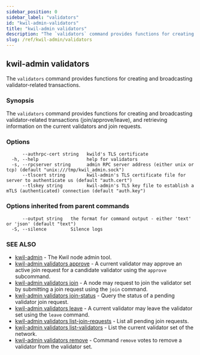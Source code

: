 ```yaml
---
sidebar_position: 0
sidebar_label: "validators"
id: "kwil-admin-validators"
title: "kwil-admin validators"
description: "The `validators` command provides functions for creating and broadcasting validator-related transactions."
slug: /ref/kwil-admin/validators
---
```


## kwil-admin validators

The `validators` command provides functions for creating and broadcasting validator-related transactions.

### Synopsis

The `validators` command provides functions for creating and broadcasting validator-related transactions (join/approve/leave), and retrieving information on the current validators and join requests.

### Options

```
      --authrpc-cert string   kwild's TLS certificate
  -h, --help                  help for validators
  -s, --rpcserver string      admin RPC server address (either unix or tcp) (default "unix:///tmp/kwil_admin.sock")
      --tlscert string        kwil-admin's TLS certificate file for server to authenticate us (default "auth.cert")
      --tlskey string         kwil-admin's TLS key file to establish a mTLS (authenticated) connection (default "auth.key")
```

### Options inherited from parent commands

```
      --output string   the format for command output - either 'text' or 'json' (default "text")
  -S, --silence         Silence logs
```

### SEE ALSO

* [kwil-admin](/docs/ref/kwil-admin)	 - The Kwil node admin tool.
* [kwil-admin validators approve](/docs/ref/kwil-admin/validators/approve)	 - A current validator may approve an active join request for a candidate validator using the `approve` subcommand.
* [kwil-admin validators join](/docs/ref/kwil-admin/validators/join)	 - A node may request to join the validator set by submitting a join request using the `join` command.
* [kwil-admin validators join-status](/docs/ref/kwil-admin/validators/join-status)	 - Query the status of a pending validator join request.
* [kwil-admin validators leave](/docs/ref/kwil-admin/validators/leave)	 - A current validator may leave the validator set using the `leave` command.
* [kwil-admin validators list-join-requests](/docs/ref/kwil-admin/validators/list-join-requests)	 - List all pending join requests.
* [kwil-admin validators list-validators](/docs/ref/kwil-admin/validators/list-validators)	 - List the current validator set of the network.
* [kwil-admin validators remove](/docs/ref/kwil-admin/validators/remove)	 - Command `remove` votes to remove a validator from the validator set.

